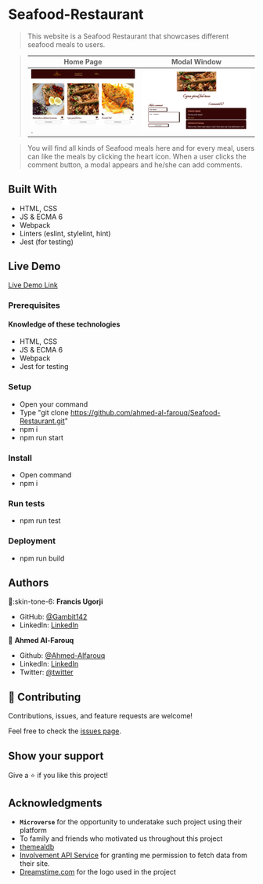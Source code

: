 # Seafood-Restaurant

> This website is a Seafood Restaurant that showcases different seafood meals to users.

> |Home Page       |Modal Window|
> |--------------|--------------|
> |![screenshot](./src/imgs/screenshot-full-page.png).|![screenshot2](./src/imgs/pop-up.png)| 

> You will find all kinds of Seafood meals here and for every meal, users can like the meals by clicking the heart icon. When a user clicks the comment button, a modal appears and he/she can add comments.

## Built With

- HTML, CSS
- JS & ECMA 6
- Webpack
- Linters (eslint, stylelint, hint)
- Jest (for testing)

## Live Demo

[Live Demo Link](https://ahmed-al-farouq.github.io/Seafood-Restaurant/)


### Prerequisites
  #### Knowledge of these technologies
  * HTML, CSS
  * JS & ECMA 6
  * Webpack
  * Jest for testing
### Setup
  * Open your command
  * Type "git clone https://github.com/ahmed-al-farouq/Seafood-Restaurant.git"
  * npm i
  * npm run start
### Install
  * Open command
  * npm i
### Run tests
  * npm run test

### Deployment
  * npm run build

## Authors

:bearded_person::skin-tone-6: **Francis Ugorji**

- GitHub: [@Gambit142](https://github.com/Gambit142)
- LinkedIn: [LinkedIn](https://www.linkedin.com/in/francis-ugorji-a567b7168/)

:bearded_person: **Ahmed Al-Farouq**
  - Github: [@Ahmed-Alfarouq](https://github.com/ahmed-al-farouq)
  - LinkedIn: [LinkedIn](https://www.linkedin.com/in/ahmed-al-farouq/)
  - Twitter: [@twitter](https://twitter.com/ahmed_al_farouq)

## 🤝 Contributing

Contributions, issues, and feature requests are welcome!

Feel free to check the [issues page](../../issues/).

## Show your support

Give a ⭐️ if you like this project!

## Acknowledgments

- **``Microverse``** for the opportunity to underatake such project using their platform
- To family and friends who motivated us throughout this project
- [themealdb](https://themealdb.com/api/json/v1/1/filter.php?c=Seefood)
- [Involvement API Service](https://www.notion.so/microverse/Involvement-API-869e60b5ad104603aa6db59e08150270) for granting me permission to fetch data from their site.
- [Dreamstime.com](https://www.dreamstime.com/stock-illustration-seafood-logo-design-modern-vintage-modern-image94678741) for the logo used in the project


